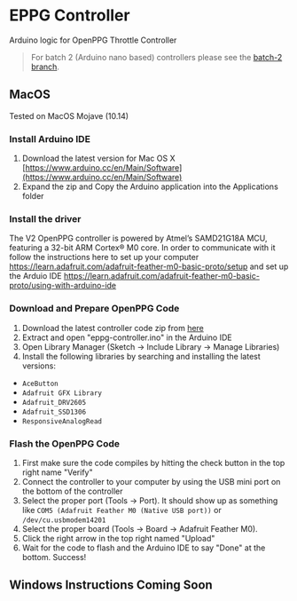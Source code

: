 # EPPG Controller

Arduino logic for OpenPPG Throttle Controller

> For batch 2 (Arduino nano based) controllers please see the [batch-2 branch](https://github.com/openppg/eppg-controller/tree/batch-2).

## MacOS

Tested on MacOS Mojave (10.14)

### Install Arduino IDE

1. Download the latest version for Mac OS X [https://www.arduino.cc/en/Main/Software](https://www.arduino.cc/en/Main/Software)
2. Expand the zip and Copy the Arduino application into the Applications folder

### Install the driver

The V2 OpenPPG controller is powered by Atmel’s SAMD21G18A MCU, featuring a 32-bit ARM Cortex® M0 core. In order to communicate with it follow the instructions here to set up your computer https://learn.adafruit.com/adafruit-feather-m0-basic-proto/setup and set up the Arduio IDE https://learn.adafruit.com/adafruit-feather-m0-basic-proto/using-with-arduino-ide

### Download and Prepare OpenPPG Code

1. Download the latest controller code zip from [here](https://github.com/openppg/eppg-controller/archive/master.zip)
2. Extract and open "eppg-controller.ino" in the Arduino IDE
3. Open Library Manager (Sketch -> Include Library -> Manage Libraries)
4. Install the following libraries by searching and installing the latest versions:
- `AceButton`
- `Adafruit GFX Library`
- `Adafruit_DRV2605`
- `Adafruit_SSD1306`
- `ResponsiveAnalogRead`

### Flash the OpenPPG Code

1. First make sure the code compiles by hitting the check button in the top right name "Verify"
2. Connect the controller to your computer by using the USB mini port on the bottom of the controller
3. Select the proper port (Tools -> Port). It should show up as something like `COM5 (Adafruit Feather M0 (Native USB port))` or `/dev/cu.usbmodem14201`
4. Select the proper board (Tools -> Board -> Adafruit Feather M0).
5. Click the right arrow in the top right named "Upload"
6. Wait for the code to flash and the Arduino IDE to say "Done" at the bottom. Success!

## Windows Instructions Coming Soon
